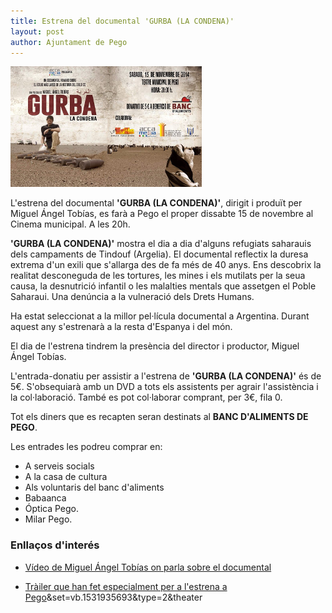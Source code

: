 ```yaml
---
title: Estrena del documental 'GURBA (LA CONDENA)'
layout: post
author: Ajuntament de Pego
---
```

<a class="salone-image center" href="/images/news/20141027-documental-gurba-la-condena-big.jpg" target="_blank" title="Caartell Gurba - La condena">
    <img style="max-width: 306px" src="/images/news/20141027-documental-gurba-la-condena-small.jpg" alt="Caartell Gurba - La condena">
</a>

L'estrena del documental **'GURBA (LA CONDENA)'**, dirigit i produït per Miguel Ángel Tobías, es farà a Pego el proper dissabte 15 de novembre al Cinema municipal. A les 20h.

**'GURBA (LA CONDENA)'** mostra el dia a dia d'alguns refugiats saharauis dels campaments de Tindouf (Argelia). El documental reflectix la duresa extrema d'un exili que s'allarga des de fa més de 40 anys. Ens descobrix la realitat desconeguda de les tortures, les mines i els mutilats per la seua causa, la desnutrició infantil o les malalties mentals que assetgen el Poble Saharaui. Una denúncia a la vulneració dels Drets Humans.

Ha estat seleccionat a la millor pel·lícula documental a Argentina. Durant aquest any s'estrenarà a la resta d'Espanya i del món.

El dia de l'estrena tindrem la presència del director i productor, Miguel Ángel Tobías.

L'entrada-donatiu per assistir a l'estrena de **'GURBA (LA CONDENA)'** és de 5€. S'obsequiarà amb un DVD a tots els assistents  per agrair l'assistència i la col·laboració. També es pot col·laborar comprant, per 3€, fila 0.

Tot els diners que es recapten seran destinats al **BANC D'ALIMENTS DE PEGO**.

Les entrades les podreu comprar en:

* A serveis socials
* A la casa de cultura
* Als voluntaris del banc d'aliments
* Babaanca
* Óptica Pego.
* Milar Pego.

### Enllaços d'interés

* [Vídeo de Miguel Ángel Tobías on parla sobre el documental](http://www.youtube.com/watch?v=_80g6x84dD8&sns=fb)

* [Tràiler que han fet especialment per a l'estrena a Pego](https://www.facebook.com/video.php?v=10204750753918669)&set=vb.1531935693&type=2&theater